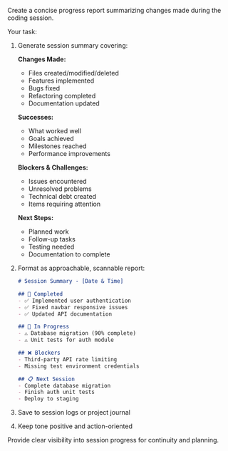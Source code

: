 Create a concise progress report summarizing changes made during the coding session.

Your task:
1. Generate session summary covering:

   **Changes Made:**
   - Files created/modified/deleted
   - Features implemented
   - Bugs fixed
   - Refactoring completed
   - Documentation updated

   **Successes:**
   - What worked well
   - Goals achieved
   - Milestones reached
   - Performance improvements

   **Blockers & Challenges:**
   - Issues encountered
   - Unresolved problems
   - Technical debt created
   - Items requiring attention

   **Next Steps:**
   - Planned work
   - Follow-up tasks
   - Testing needed
   - Documentation to complete

2. Format as approachable, scannable report:
   ```markdown
   # Session Summary - [Date & Time]

   ## 🎯 Completed
   - ✅ Implemented user authentication
   - ✅ Fixed navbar responsive issues
   - ✅ Updated API documentation

   ## 🚧 In Progress
   - ⚠️ Database migration (90% complete)
   - ⚠️ Unit tests for auth module

   ## ❌ Blockers
   - Third-party API rate limiting
   - Missing test environment credentials

   ## 📋 Next Session
   - Complete database migration
   - Finish auth unit tests
   - Deploy to staging
   ```

3. Save to session logs or project journal

4. Keep tone positive and action-oriented

Provide clear visibility into session progress for continuity and planning.
